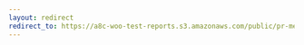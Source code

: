 ```yaml
---
layout: redirect
redirect_to: https://a8c-woo-test-reports.s3.amazonaws.com/public/pr-merge/40774/api/index.html
---
```

